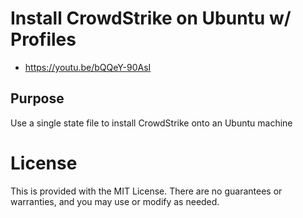 # Install CrowdStrike on Ubuntu w/ Profiles
* https://youtu.be/bQQeY-90AsI

## Purpose
Use a single state file to install CrowdStrike onto an Ubuntu machine


# License
This is provided with the MIT License. There are no guarantees or warranties, and you may use or modify as needed.
